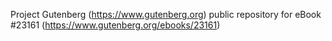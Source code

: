 Project Gutenberg (https://www.gutenberg.org) public repository for eBook #23161 (https://www.gutenberg.org/ebooks/23161)
